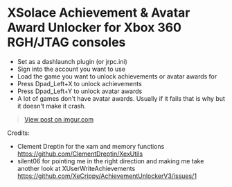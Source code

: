 # XSolace Achievement & Avatar Award Unlocker for Xbox 360 RGH/JTAG consoles 

* Set as a dashlaunch plugin (or jrpc.ini)
* Sign into the account you want to use 
* Load the game you want to unlock achievements or avatar awards for
* Press Dpad_Left+X to unlock achievements
* Press Dpad_Left+Y to unlock avatar awards
* A lot of games don't have avatar awards. Usually if it fails that is why but it doesn't make it crash.

 <blockquote class="imgur-embed-pub" lang="en" data-id="m23pxDc"><a href="https://imgur.com/m23pxDc">View post on imgur.com</a></blockquote><script async src="//s.imgur.com/min/embed.js" charset="utf-8"></script>

Credits:
* Clement Dreptin for the xam and memory functions https://github.com/ClementDreptin/XexUtils
* silent06 for pointing me in the right direction and making me take another look at XUserWriteAchievements https://github.com/XeCrippy/AchievementUnlockerV3/issues/1
